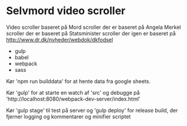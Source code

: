 # Selvmord video scroller

Video scroller baseret på Mord scroller der er baseret på Angela Merkel scroller der er baseret på Statsminister scroller der igen er baseret på http://www.dr.dk/nyheder/webdok/dkfodsel

- gulp
- babel
- webpack
- sass


Kør 'npm run builddata' for at hente data fra google sheets.

Kør 'gulp' for at starte en watch af 'src' og debugge på 'http://localhost:8080/webpack-dev-server/index.html'

Kør 'gulp stage' til test på server og 'gulp deploy' for release build, der fjerner logging og kommentarer og minifier scriptet